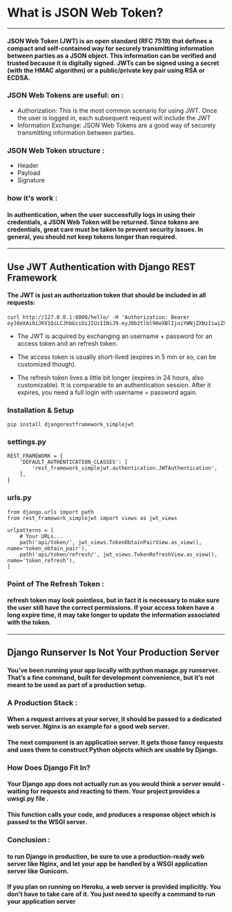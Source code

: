 #  What is JSON Web Token?
---
#### JSON Web Token (JWT) is an open standard (RFC 7519) that defines a compact and self-contained way for securely transmitting information between parties as a JSON object. This information can be verified and trusted because it is digitally signed. JWTs can be signed using a secret (with the HMAC algorithm) or a public/private key pair using RSA or ECDSA.



### JSON Web Tokens are useful: on :
- Authorization: This is the most common scenario for using JWT. Once the user is logged in, each subsequent request will include the JWT
- Information Exchange: JSON Web Tokens are a good way of securely transmitting information between parties. 


### JSON Web Token structure :
- Header
- Payload
- Signature

### how it's work :

#### In authentication, when the user successfully logs in using their credentials, a JSON Web Token will be returned. Since tokens are credentials, great care must be taken to prevent security issues. In general, you should not keep tokens longer than required.

---
## Use JWT Authentication with Django REST Framework

#### The JWT is just an authorization token that should be included in all requests:
```
curl http://127.0.0.1:8000/hello/ -H 'Authorization: Bearer eyJ0eXAiOiJKV1QiLCJhbGciOiJIUzI1NiJ9.eyJ0b2tlbl90eXBlIjoiYWNjZXNzIiwiZXhwIjoxNTQzODI4NDMxLCJqdGkiOiI3ZjU5OTdiNzE1MGQ0NjU3OWRjMmI0OTE2NzA5N2U3YiIsInVzZXJfaWQiOjF9.Ju70kdcaHKn1Qaz8H42zrOYk0Jx9kIckTn9Xx7vhikY'
```
- The JWT is acquired by exchanging an username + password for an access token and an refresh token.

- The access token is usually short-lived (expires in 5 min or so, can be customized though).

- The refresh token lives a little bit longer (expires in 24 hours, also customizable). It is comparable to an authentication session. After it expires, you need a full login with username + password again.

### Installation & Setup

```
pip install djangorestframework_simplejwt
```
### settings.py
```
REST_FRAMEWORK = {
    'DEFAULT_AUTHENTICATION_CLASSES': [
        'rest_framework_simplejwt.authentication.JWTAuthentication',
    ],
}
```
### urls.py
```
from django.urls import path
from rest_framework_simplejwt import views as jwt_views

urlpatterns = [
    # Your URLs...
    path('api/token/', jwt_views.TokenObtainPairView.as_view(), name='token_obtain_pair'),
    path('api/token/refresh/', jwt_views.TokenRefreshView.as_view(), name='token_refresh'),
]
```

### Point of The Refresh Token :

#### refresh token may look pointless, but in fact it is necessary to make sure the user still have the correct permissions. If your access token have a long expire time, it may take longer to update the information associated with the token. 

--- 
## Django Runserver Is Not Your Production Server
#### You’ve been running your app locally with python manage.py runserver. That’s a fine command, built for development convenience, but it’s not meant to be used as part of a production setup.

### A Production Stack :
#### When a request arrives at your server, it should be passed to a dedicated web server. Nginx is an example for a good web server.

#### The next component is an application server. It gets those fancy requests and uses them to construct Python objects which are usable by Django.

### How Does Django Fit In? 

#### Your Django app does not actually run as you would think a server would - waiting for requests and reacting to them. Your project provides a uwsgi.py file .

#### This function calls your code, and produces a response object which is passed to the WSGI server. 

### Conclusion : 
#### to run Django in production, be sure to use a production-ready web server like Nginx, and let your app be handled by a WSGI application server like Gunicorn.

#### If you plan on running on Heroku, a web server is provided implicitly. You don’t have to take care of it. You just need to specify a command to run your application server